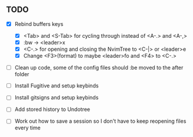 ## TODO
- [x] Rebind buffers keys
    - [x] \<Tab\> and \<S-Tab\> for cycling through instead of \<A-.\> and \<A-,\>
    - [x] :bw -> \<leader\>x
    - [x] \<C-.\> for opening and closing the NvimTree to \<C-|\> or \<leader\>e
    - [x] Change \<F3\>(format) to maybe \<leader\>fo and \<F4\> to \<C-.\> 

- [ ] Clean up code, some of the config files should :be moved to the after folder

- [ ] Install Fugitive and setup keybinds

- [ ] Install gitsigns and setup keybinds

- [ ] Add stored history to Undotree

- [ ] Work out how to save a session so I don't have to keep reopening files every time
